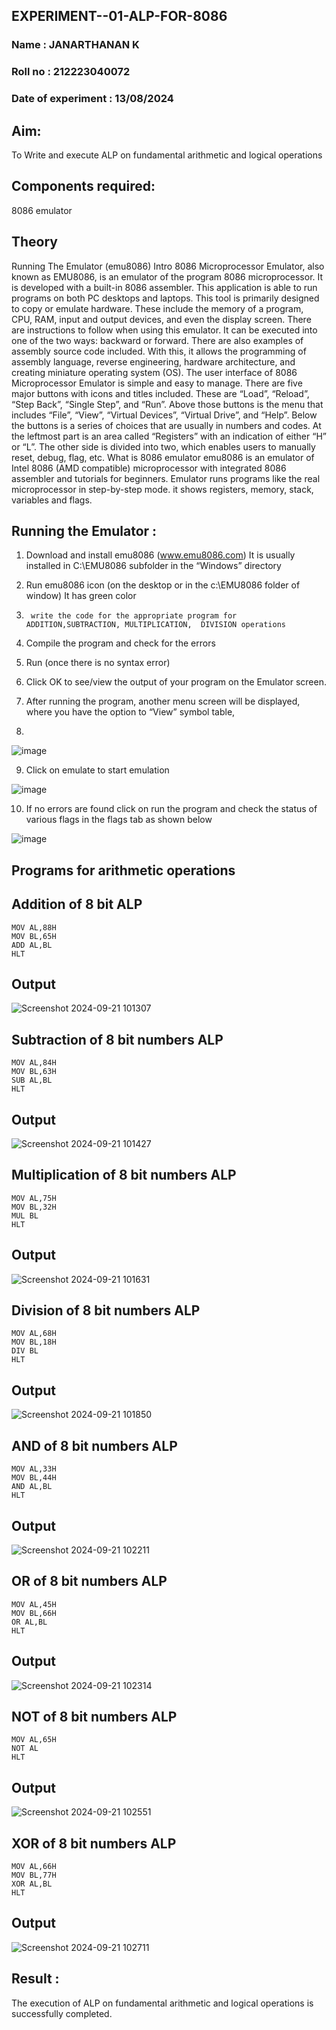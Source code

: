 ## EXPERIMENT--01-ALP-FOR-8086
### Name : JANARTHANAN K
### Roll no : 212223040072
### Date of experiment :  13/08/2024





## Aim:
To Write and execute ALP on fundamental arithmetic and logical operations
## Components required:
8086  emulator 
## Theory 
Running The Emulator (emu8086) Intro 8086 Microprocessor Emulator, also known as EMU8086, is an emulator of the program 8086 microprocessor. It is developed with a built-in 8086 assembler. This application is able to run programs on both PC desktops and laptops. This tool is primarily designed to copy or emulate hardware. These include the memory of a program, CPU, RAM, input and output devices, and even the display screen. There are instructions to follow when using this emulator. It can be executed into one of the two ways: backward or forward. There are also examples of assembly source code included. With this, it allows the programming of assembly language, reverse engineering, hardware architecture, and creating miniature operating system (OS). The user interface of 8086 Microprocessor Emulator is simple and easy to manage. There are five major buttons with icons and titles included. These are “Load”, “Reload”, “Step Back”, “Single Step”, and “Run”. Above those buttons is the menu that includes “File”, “View”, “Virtual Devices”, “Virtual Drive”, and “Help”. Below the buttons is a series of choices that are usually in numbers and codes. At the leftmost part is an area called “Registers” with an indication of either “H” or “L”. The other side is divided into two, which enables users to manually reset, debug, flag, etc. What is 8086 emulator emu8086 is an emulator of Intel 8086 (AMD compatible) microprocessor with integrated 8086 assembler and tutorials for beginners. Emulator runs programs like the real microprocessor in step-by-step mode. it shows registers, memory, stack, variables and flags.


 ## Running the Emulator :
1.	Download and install emu8086 (www.emu8086.com) It is usually installed in C:\EMU8086 subfolder in the “Windows” directory
2.	  Run  emu8086 icon (on the desktop or in the c:\EMU8086 folder of window) It has green color 
 
 
3.		write the code for the appropriate program for ADDITION,SUBTRACTION, MULTIPLICATION,  DIVISION operations 

4.	 Compile the program and check for the errors 
5.	Run (once there is no syntax error) 

6.	Click OK to see/view the output of your program on the Emulator screen. 


7.	After running the program, another menu screen will be displayed, where you have the option to “View” symbol table,
8.	 


![image](https://user-images.githubusercontent.com/36288975/189273263-d65baae9-4b8f-4723-afb3-c0ffa4052b04.png)











9.	Click on emulate to start emulation 








![image](https://user-images.githubusercontent.com/36288975/189273273-9bb36ec1-e2e8-4892-8d35-37707332bfdc.png)








10.	If no errors are found click on run the program and check the status of various flags in the flags tab as shown below 






![image](https://user-images.githubusercontent.com/36288975/189273277-113a2a33-4a40-4ff8-95a5-ecd3a1f504fe.png)







## Programs for arithmetic  operations

## Addition of 8 bit ALP 
```
MOV AL,88H
MOV BL,65H
ADD AL,BL
HLT
```

## Output  
![Screenshot 2024-09-21 101307](https://github.com/user-attachments/assets/be4fd4e6-d4ec-4c34-95d0-eef1876c2e57)

 
## Subtraction of 8 bit numbers  ALP 
```
MOV AL,84H
MOV BL,63H
SUB AL,BL
HLT
```
 
## Output  
![Screenshot 2024-09-21 101427](https://github.com/user-attachments/assets/9ba52c45-3d74-4dce-81ec-20c61f265f69)


## Multiplication of 8 bit numbers  ALP  
```
MOV AL,75H
MOV BL,32H
MUL BL
HLT
```

## Output  
![Screenshot 2024-09-21 101631](https://github.com/user-attachments/assets/0509df57-3bc1-4b8f-820a-fd90144b8733)


## Division of 8 bit numbers  ALP 
```
MOV AL,68H
MOV BL,18H
DIV BL
HLT
```

## Output  
![Screenshot 2024-09-21 101850](https://github.com/user-attachments/assets/e7767f65-e8ed-4737-a47f-75ea470f592f)

## AND of 8 bit numbers ALP
```
MOV AL,33H
MOV BL,44H
AND AL,BL
HLT
```

## Output 
![Screenshot 2024-09-21 102211](https://github.com/user-attachments/assets/e4729f46-6bf6-450d-8fe0-839b769bfac4)


## OR of 8 bit numbers ALP
```
MOV AL,45H
MOV BL,66H
OR AL,BL
HLT
```
 
## Output 
![Screenshot 2024-09-21 102314](https://github.com/user-attachments/assets/218ea819-a904-400a-85f4-0e6f41935dbe)


## NOT of 8 bit numbers ALP
```
MOV AL,65H
NOT AL
HLT
```

## Output 
![Screenshot 2024-09-21 102551](https://github.com/user-attachments/assets/f2df21b0-07b8-48c1-81d9-0f69359fa1c9)


## XOR of 8 bit numbers ALP
```
MOV AL,66H
MOV BL,77H
XOR AL,BL
HLT
```

## Output 
![Screenshot 2024-09-21 102711](https://github.com/user-attachments/assets/ab9e94e8-fd0c-47a8-9971-98a2bad967b9)


## Result :
 
The execution of ALP on fundamental arithmetic and logical operations is successfully completed.









